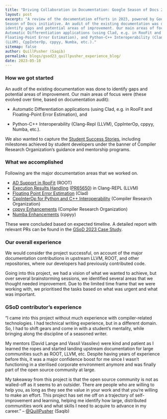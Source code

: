 ```yaml
---
title: "Driving Collaboration in Documentation: Google Season of Docs 2023"
layout: post
excerpt: "A review of the documentation efforts in 2023, powered by Google's 
Season of Docs initiative. An audit of the existing documentation was done to 
identify gaps and potential areas of improvement. Our main areas of focus were: 
Automatic Differentiation applications (using Clad, e.g. in RooFit and 
Floating-Point Error Estimation), and Python-C++ Interoperability (Clang-Repl 
(LLVM), CppInterOp, cppyy, Numba, etc.)."
sitemap: false
author: QuillPusher (Saqib)
permalink: blogs/gsod23_quillpusher_experience_blog/
date: 2023-05-10
---
```


### How we got started

An audit of the existing documentation was done to identify gaps and potential
areas of improvement. Our main areas of focus were (these evolved over time,
based on documentation audit):

- Automatic Differentiation applications (using Clad, e.g. in RooFit and
  Floating-Point Error Estimation), and

- Python-C++ Interoperability (Clang-Repl (LLVM), CppInterOp, cppyy, Numba,
  etc.).

We also wanted to capture the [Student Success Stories], including milestones
achieved by student developers under the banner of Compiler Research
Organization’s guidance and mentorship programs.

### What we accomplished

Following are the major documentation areas that we worked on.

- [AD Support in RooFit] (ROOT)
- [Execution Results Handling] ([PR65650]) in Clang-REPL (LLVM)
- [Floating Point Error Estimation] (Clad)
- [CppInterOp for Python and C++ Interoperability] (Compiler Research
  Organization)
- [cppyy Enhancements] (Compiler Research Organization)
- [Numba Enhancements] (cppyy)

These were concluded based on expected timeline. A detailed report with
relevant PRs can be found in the [GSoD 2023 Case Study].

### Our overall experience

We would consider the project successful, on account of the major documentation
contributions in upstream LLVM, ROOT, and other repositories, where our
developers had previously contributed code.

Going into this project, we had a vision of what we wanted to achieve, but over
several brainstorming sessions, we identified several areas that we thought
needed improvement. Due to the limited time frame that we were working with, we
prioritised the tasks based on what was urgent and what was important.

### GSoD contributor’s experience

“I came into this project without much experience with compiler-related
technologies. I had technical writing experience, but in a different domain.
So, I had to shift gears and come in with a student’s mentality, while bringing
along the discipline of a seasoned writer.

My mentors (David Lange and Vassil Vassilev) were kind and patient as I learned
the ropes and started landing upstream documentation for large communities such
as ROOT, LLVM, etc. Despite having years of experience before this, it was a
major confidence boost for me since I wasn’t functioning in a sterilised
corporate environment anymore and was finally part of the open source community
at large.

My takeaway from this project is that the open source community is not as
walled-off as it seems to an outsider. There are people who are willing to help
you, as long as they see the value in your work and that you’re willing to make
an effort. This project has set me off on a trajectory of self-improvement and
learning, helping me identify how large, distributed communities work and what
skills I need to acquire to advance in my career.” – [@QuillPusher] (Saqib)



[Student Success Stories]: https://compiler-research.org/stories/

[GSoD 2023 Case Study]: https://github.com/compiler-research/compiler-research.github.io/blob/master/assets/docs/gsod_casestudy_2023.pdf

[@QuillPusher]: https://github.com/QuillPusher

[AD Support in RooFit]: https://github.com/root-project/root/pull/14018

[Execution Results Handling]: https://reviews.llvm.org/D156858

[PR65650]: https://github.com/llvm/llvm-project/pull/65650

[Floating Point Error Estimation]: https://github.com/vgvassilev/clad/pull/648

[CppInterOp for Python and C++ Interoperability]: https://github.com/compiler-research/CppInterOp/pull/85

[cppyy Enhancements]: https://github.com/compiler-research/CppInterOp/pull/160

[Numba Enhancements]: https://github.com/wlav/cppyy/pull/199

